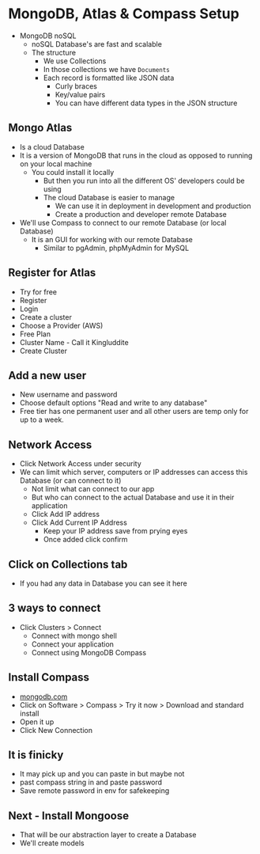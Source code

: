 # MongoDB, Atlas & Compass Setup
* MongoDB noSQL
    - noSQL Database's are fast and scalable
    - The structure
        + We use Collections
        + In those collections we have `Documents`
        + Each record is formatted like JSON data
            * Curly braces
            * Key/value pairs
            * You can have different data types in the JSON structure

## Mongo Atlas
* Is a cloud Database
* It is a version of MongoDB that runs in the cloud as opposed to running on your local machine
    - You could install it locally
        + But then you run into all the different OS' developers could be using
        + The cloud Database is easier to manage
            * We can use it in deployment in development and production
            * Create a production and developer remote Database
* We'll use Compass to connect to our remote Database (or local Database)
    - It is an GUI for working with our remote Database
        + Similar to pgAdmin, phpMyAdmin for MySQL

## Register for Atlas
* Try for free
* Register
* Login
* Create a cluster
* Choose a Provider (AWS)
* Free Plan
* Cluster Name - Call it Kingluddite
* Create Cluster

## Add a new user
* New username and password
* Choose default options "Read and write to any database"
* Free tier has one permanent user and all other users are temp only for up to a week.

## Network Access
* Click Network Access under security
* We can limit which server, computers or IP addresses can access this Database (or can connect to it)
    - Not limit what can connect to our app
    - But who can connect to the actual Database and use it in their application
    - Click Add IP address
    - Click Add Current IP Address
        + Keep your IP address save from prying eyes
        + Once added click confirm

## Click on Collections tab
* If you had any data in Database you can see it here

## 3 ways to connect
* Click Clusters > Connect
    - Connect with mongo shell
    - Connect your application
    - Connect using MongoDB Compass

## Install Compass
* [mongodb.com](https://www.mongodb.com/)
* Click on Software > Compass > Try it now > Download and standard install
* Open it up
* Click New Connection 

## It is finicky
* It may pick up and you can paste in but maybe not
* past compass string in and paste password
* Save remote password in env for safekeeping

## Next - Install Mongoose
* That will be our abstraction layer to create a Database
* We'll create models
